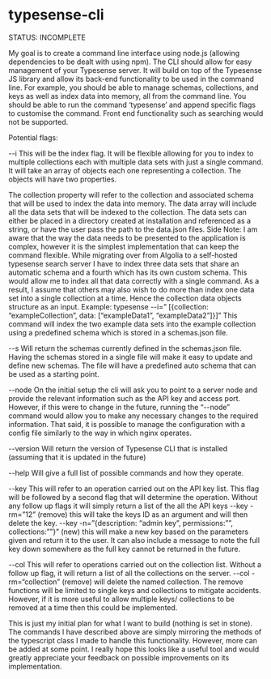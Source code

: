 # typesense-cli

STATUS: INCOMPLETE

My goal is to create a command line interface using node.js (allowing dependencies to be dealt with using npm). The CLI should allow for easy management of your Typesense server. It will build on top of the Typesense JS library and allow its back-end functionality to be used in the command line. For example, you should be able to manage schemas, collections, and keys as well as index data into memory, all from the command line. You should be able to run the command ‘typesense’ and append specific flags to customise the command. Front end functionality such as searching would not be supported.

Potential flags:

--i
This will be the index flag. It will be flexible allowing for you to index to multiple collections each with multiple data sets with just a single command. It will take an array of objects each one representing a collection. The objects will have two properties.

The collection property will refer to the collection and associated schema that will be used to index the data into memory.
The data array will include all the data sets that will be indexed to the collection. The data sets can either be placed in a directory created at installation and referenced as a string, or have the user pass the path to the data.json files.
Side Note:
I am aware that the way the data needs to be presented to the application is complex, however it is the simplest implementation that can keep the command flexible. While migrating over from Algolia to a self-hosted typesense search server I have to index three data sets that share an automatic schema and a fourth which has its own custom schema. This would allow me to index all that data correctly with a single command. As a result, I assume that others may also wish to do more than index one data set into a single collection at a time. Hence the collection data objects structure as an input.
Example:
typesense --i=” [{collection: “exampleCollection”, data: [“exampleData1”, “exampleData2”]}]”
This command will index the two example data sets into the example collection using a predefined schema which is stored in a schemas.json file.

--s
Will return the schemas currently defined in the schemas.json file. Having the schemas stored in a single file will make it easy to update and define new schemas. The file will have a predefined auto schema that can be used as a starting point.

--node
On the initial setup the cli will ask you to point to a server node and provide the relevant information such as the API key and access port. However, if this were to change in the future, running the “--node” command would allow you to make any necessary changes to the required information.
That said, it is possible to manage the configuration with a config file similarly to the way in which nginx operates.

--version
Will return the version of Typesense CLI that is installed (assuming that it is updated in the future)

--help
Will give a full list of possible commands and how they operate.

--key
This will refer to an operation carried out on the API key list. This flag will be followed by a second flag that will determine the operation. Without any follow up flags it will simply return a list of the all the API keys
--key -rm=”12”
(remove) this will take the keys ID as an argument and will then delete the key.
--key -n=”{description: “admin key”, permissions:””, collections:””}”
(new) this will make a new key based on the parameters given and return it to the user. It can also include a message to note the full key down somewhere as the full key cannot be returned in the future.

--col
This will refer to operations carried out on the collection list. Without a follow up flag, it will return a list of all the collections on the server.
--col -rm=“collection”
(remove) will delete the named collection.
The remove functions will be limited to single keys and collections to mitigate accidents. However, if it is more useful to allow multiple keys/ collections to be removed at a time then this could be implemented.

This is just my initial plan for what I want to build (nothing is set in stone). The commands I have described above are simply mirroring the methods of the typescript class I made to handle this functionality. However, more can be added at some point.
I really hope this looks like a useful tool and would greatly appreciate your feedback on possible improvements on its implementation.
